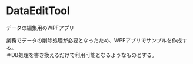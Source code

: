 # DataEditTool
データの編集用のWPFアプリ

業務でデータの削除処理が必要となったため、WPFアプリでサンプルを作成する。  
＃DB処理を書き換えるだけで利用可能となるようなものとする。

